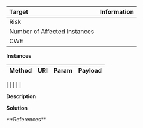 <!--{% load md %}-->
| Target | Information |
| :--- | :--- |
| Risk | <!--{{riskdesc}}--> |
| Number of Affected Instances | <!--{{count}}--> |
| CWE | [<!--{{cweid}}-->](https://cwe.mitre.org/data/definitions/<!--{{cweid}}-->.html) |

**Instances**
<!--{% load md %}--><!--{% noemptylines %}-->
| Method | URI | Param | Payload |
| :--- | :--- | :--- | :--- |
<!--{% for instance in instances %}-->
| <!--{{instance.method}}--> | <!--{{instance.uri}}--> | <!--{{instance.param}}--> | <!--{{instance.attack}}--> |
<!--{% endfor %}-->
<!--{% endnoemptylines %}-->

**Description**

<!--{{desc}}-->

**Solution**

<!--{{solution}}-->

<!--{% if reference %}-->**References**

<!--{{reference}}-->
<!--{% endif %}-->
